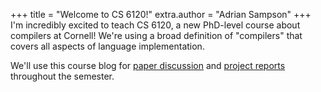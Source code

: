 +++
title = "Welcome to CS 6120!"
extra.author = "Adrian Sampson"
+++
I'm incredibly excited to teach CS 6120, a new PhD-level course about compilers at Cornell!
We're using a broad definition of "compilers" that covers all aspects of language implementation.

We'll use this course blog for [paper discussion][discussion] and [project reports][project] throughout the semester.

[discussion]: @/discussion.md
[project]: @/project/_index.md

